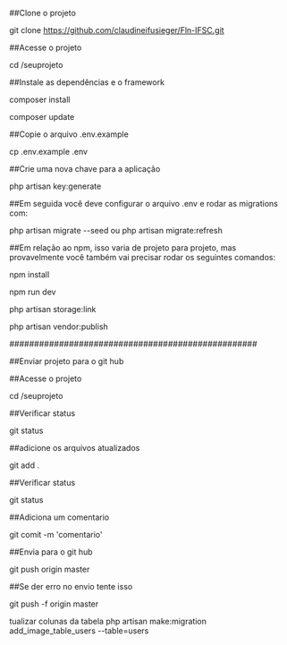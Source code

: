 ##Clone o projeto

git clone https://github.com/claudineifusieger/Fln-IFSC.git

##Acesse o projeto

cd /seuprojeto

##Instale as dependências e o framework

composer install 

composer update

##Copie o arquivo .env.example

cp .env.example .env

##Crie uma nova chave para a aplicação

php artisan key:generate

##Em seguida você deve configurar o arquivo .env e rodar as migrations com:

php artisan migrate --seed  ou php artisan migrate:refresh

##Em relação ao npm, isso varia de projeto para projeto, mas provavelmente você também vai precisar rodar os seguintes comandos:

npm install

npm run dev

php artisan storage:link

php artisan vendor:publish

##################################################

##Enviar projeto para o git hub

##Acesse o projeto

cd /seuprojeto

##Verificar status

git status

##adicione os arquivos atualizados

git add .

##Verificar status

git status

##Adiciona um comentario

git comit -m 'comentario'

##Envia para o git hub

git push origin master   

##Se der erro no envio tente isso

git push -f origin master


tualizar colunas da tabela 
php artisan make:migration add_image_table_users --table=users